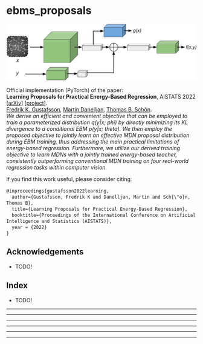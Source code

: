 # ebms_proposals

![overview image](ebms_proposals.jpg)

Official implementation (PyTorch) of the paper: \
**Learning Proposals for Practical Energy-Based Regression**, AISTATS 2022 [[arXiv]](https://arxiv.org/abs/2110.11948) [[project]](http://www.fregu856.com/publication/ebms_proposals/). \
[Fredrik K. Gustafsson](http://www.fregu856.com/), [Martin Danelljan](https://martin-danelljan.github.io/), [Thomas B. Schön](http://user.it.uu.se/~thosc112/). \
_We derive an efficient and convenient objective that can be employed to train a parameterized distribution q(y|x; phi) by directly minimizing its KL divergence to a conditional EBM p(y|x; theta). We then employ the proposed objective to jointly learn an effective MDN proposal distribution during EBM training, thus addressing the main practical limitations of energy-based regression. Furthermore, we utilize our derived training objective to learn MDNs with a jointly trained energy-based teacher, consistently outperforming conventional MDN training on four real-world regression tasks within computer vision._

If you find this work useful, please consider citing:
```
@inproceedings{gustafsson2022learning,
  author={Gustafsson, Fredrik K and Danelljan, Martin and Sch{\"o}n, Thomas B},
  title={Learning Proposals for Practical Energy-Based Regression},
  booktitle={Proceedings of the International Conference on Artificial Intelligence and Statistics (AISTATS)},
  year = {2022}
}
```









## Acknowledgements

- TODO!









## Index
- TODO!
***
***
***























***
***
***


